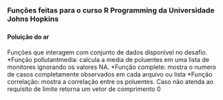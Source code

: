 ### Funções feitas para o curso R Programming da Universidade Johns Hopkins <h3>

#### Poluição do ar <h4>
Funções que interagem com conjunto de dados disponivel no desafio. 
  *Função pollutantmedia: calcula a media de poluentes em uma lista de monitores ignorando os valores NA.
  *Função complete: mostra o numero de casos completamente observados em cada arquivo ou lista
  *Função correlação: mostra a correlação entre os poluentes. Caso não atenda ao requisito de limite retorna um vetor de comprimento 0
